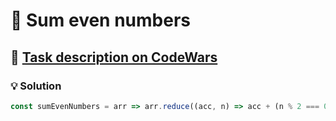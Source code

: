 # 📝 Sum even numbers

## 🔗 [Task description on CodeWars](https://www.codewars.com/kata/586beb5ba44cfc44ed0006c3)

### 💡 Solution

```javascript
const sumEvenNumbers = arr => arr.reduce((acc, n) => acc + (n % 2 === 0 ? n : 0), 0);
```
